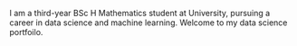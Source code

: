 I am a third-year BSc H Mathematics student at University, pursuing a career in data science and machine learning. Welcome to my data science portfoilo.

